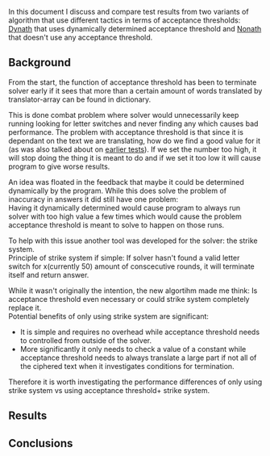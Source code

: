 

In this document I discuss and compare test results from two variants of algorithm that use different tactics in terms of acceptance thresholds: [Dynath](./Test-dynath-logs.md)
that uses dynamically determined acceptance threshold and [Nonath](./Test-noath-logs.md) that doesn't use any acceptance threshold.


## Background
From the start, the function of acceptance threshold has been to terminate solver early if it sees that more than a certain amount of words translated by translator-array can be found in dictionary.

This is done combat problem where solver would unnecessarily keep running looking for letter switches and never finding any which causes bad performance. 
The problem with acceptance threshold is that since it is dependant on the text we are translating, how do we find a good value for it (as was also talked about on [earlier tests](Test-initial-discussion.md)). 
If we set the number too high, it will stop doing the thing it is meant to do and if we set it too low it will cause program to give worse results.

An idea was floated in the feedback that maybe it could be determined dynamically by the program. 
While this does solve the problem of inaccuracy in answers it did still have one problem:  
Having it dynamically determined would cause program to always run solver with too high value a few times which would cause the problem acceptance threshold
 is meant to solve to happen on those runs. 
 
 To help with this issue another tool was developed for the solver: the strike system.  
 Principle of strike system if simple: If solver hasn't found a valid letter switch for x(currently 50) amount of conscecutive rounds, it will terminate itself and return answer.

 While it wasn't originally the intention, the new algortihm made me think: Is acceptance threshold even necessary or could strike system completely replace it.  
 Potential benefits of only using strike system are significant:  
 - It is simple and requires no overhead while acceptance threshold needs to controlled from outside of the solver. 
 - More significantly it only needs to check a value of a constant while acceptance threshold needs to always translate a large part if not all of the ciphered text when it investigates conditions for termination.

Therefore it is worth investigating the performance differences of only using strike system vs using acceptance threshold+ strike system.



## Results




## Conclusions




